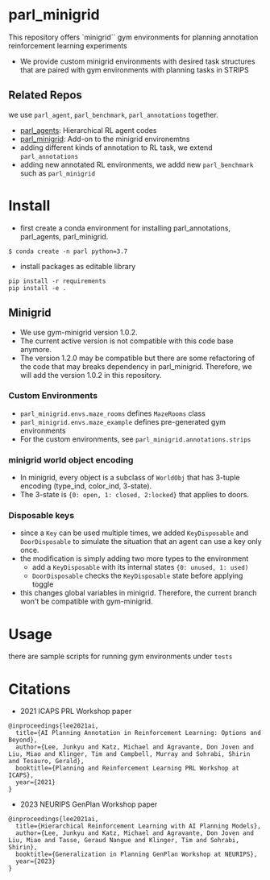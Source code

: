 # parl_minigrid
This repository offers `minigrid`` gym environments for planning annotation reinforcement learning experiments
* We provide custom minigrid environments with desired task structures that are paired with gym environments with planning tasks in STRIPS

## Related Repos
we use `parl_agent`, `parl_benchmark`, `parl_annotations` together.
* [parl_agents](https://github.com/IBM/parl_agents): Hierarchical RL agent codes 
* [parl_minigrid](https://github.com/IBM/parl_minigrid): Add-on to the minigrid environemtns
* adding different kinds of annotation to RL task, we extend `parl_annotations`
* adding new annotated RL environments, we addd new `parl_benchmark` such as `parl_minigrid`

# Install
* first create a conda environment for installing parl_annotations, parl_agents, parl_minigrid.
```
$ conda create -n parl python=3.7
``` 
* install packages as editable library
```
pip install -r requirements
pip install -e .
```

## Minigrid
* We use gym-minigrid version 1.0.2. 
* The current active version is not compatible with this code base anymore. 
* The version 1.2.0 may be compatible but there are some refactoring of the code that may breaks dependency in parl_minigrid. Therefore, we will add the version 1.0.2 in this repository.

### Custom Environments
* `parl_minigrid.envs.maze_rooms` defines `MazeRooms` class 
* `parl_minigrid.envs.maze_example` defines pre-generated gym environments
* For the custom environments, see `parl_minigrid.annotations.strips`


### minigrid world object encoding
* In minigrid, every object is a subclass of `WorldObj` that has 3-tuple encoding (type_ind, color_ind, 3-state).
* The 3-state is `{0: open, 1: closed, 2:locked}` that applies to doors.
  
### Disposable keys
* since a `Key` can be used multiple times, we added `KeyDisposable` and `DoorDisposable` to simulate the situation that an agent can use a key only once.
* the modification is simply adding two more types to the environment
  * add a `KeyDisposable` with its internal states `{0: unused, 1: used)`
  * `DoorDisposable` checks the `KeyDisposable` state before applying toggle
* this changes global variables in minigrid. Therefore, the current branch won't be compatible with gym-minigrid.


# Usage
there are sample scripts for running gym environments under `tests`

# Citations
* 2021 ICAPS PRL Workshop paper
```
@inproceedings{lee2021ai,
  title={AI Planning Annotation in Reinforcement Learning: Options and Beyond},
  author={Lee, Junkyu and Katz, Michael and Agravante, Don Joven and Liu, Miao and Klinger, Tim and Campbell, Murray and Sohrabi, Shirin and Tesauro, Gerald},
  booktitle={Planning and Reinforcement Learning PRL Workshop at ICAPS},
  year={2021}
}
```

* 2023 NEURIPS GenPlan Workshop paper
```
@inproceedings{lee2021ai,
  title={Hierarchical Reinforcement Learning with AI Planning Models},
  author={Lee, Junkyu and Katz, Michael and Agravante, Don Joven and Liu, Miao and Tasse, Geraud Nangue and Klinger, Tim and Sohrabi, Shirin},
  booktitle={Generalization in Planning GenPlan Workshop at NEURIPS},
  year={2023}
}
```
